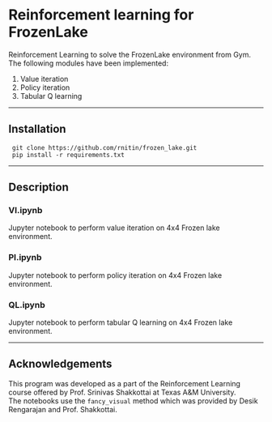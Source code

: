 # Reinforcement learning for FrozenLake

Reinforcement Learning to solve the FrozenLake environment from Gym.  
The following modules have been implemented:
<ol>
    <li> Value iteration
    <li> Policy iteration
    <li> Tabular Q learning
</ol>

___

## Installation
`` git clone https://github.com/rnitin/frozen_lake.git``  
`` pip install -r requirements.txt``

___

## Description
### VI.ipynb
Jupyter notebook to perform value iteration on 4x4 Frozen lake environment.

### PI.ipynb
Jupyter notebook to perform policy iteration on 4x4 Frozen lake environment.

### QL.ipynb
Jupyter notebook to perform tabular Q learning on 4x4 Frozen lake environment.

___

## Acknowledgements
This program was developed as a part of the Reinforcement Learning course offered by Prof. Srinivas Shakkottai at Texas A&M University.  
The notebooks use the ``fancy_visual`` method which was provided by Desik Rengarajan and Prof. Shakkottai.